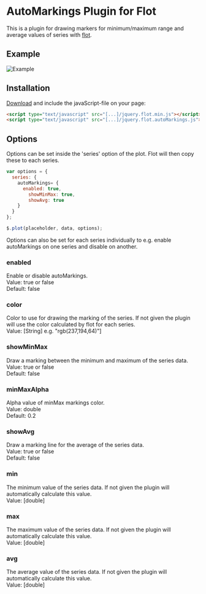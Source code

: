AutoMarkings Plugin for Flot
=================
This is a plugin for drawing markers for minimum/maximum range and average values of series with [flot](http://www.flotcharts.org/).

## Example ##
![Example](http://kcdr.github.io/flot-autoMarkings/img/autoMarkings_example.png)

## Installation ##
[Download](https://raw.githubusercontent.com/kcdr/flot-autoMarkings/9f5deb8f54bbc77ee1d8b72910759dca079ecf7a/jquery.flot.autoMarkings.js) and include the javaScript-file on your page:
```html
<script type="text/javascript" src="[...]/jquery.flot.min.js"></script>
<script type="text/javascript" src="[...]/jquery.flot.autoMarkings.js"></script>
```

## Options ##
Options can be set inside the 'series' option of the plot. Flot will then copy these to each series.
```javascript
var options = {
  series: {
    autoMarkings= {
      enabled: true,
        showMinMax: true,
        showAvg: true
    }
  }
};

$.plot(placeholder, data, options);
```

Options can also be set for each series individually to e.g. enable autoMarkings on one series and disable on another. 

### enabled ###
Enable or disable autoMarkings.  
Value: true or false  
Default: false
### color ###
Color to use for drawing the marking of the series. If not given the plugin will use the color calculated by flot for each series.  
Value: [String] e.g. "rgb(237,194,64)"]
### showMinMax ###
Draw a marking between the minimum and maximum of the series data.  
Value: true or false  
Default: false
### minMaxAlpha ###
Alpha value of minMax markings color.  
Value: double  
Default: 0.2
### showAvg ###
Draw a marking line for the average of the series data.  
Value: true or false  
Default: false
### min ###
The minimum value of the series data. If not given the plugin will automatically calculate this value.  
Value: [double]
### max ###
The maximum value of the series data. If not given the plugin will automatically calculate this value.  
Value: [double]
### avg ###
The average value of the series data. If not given the plugin will automatically calculate this value.  
Value: [double]
